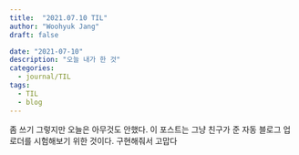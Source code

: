 ```yaml
---
title:  "2021.07.10 TIL"
author: "Woohyuk Jang"
draft: false

date: "2021-07-10"
description: "오늘 내가 한 것"
categories:
  - journal/TIL
tags:
  - TIL
  - blog
---
```

좀 쓰기 그렇지만 오늘은 아무것도 안했다.
이 포스트는 그냥 친구가 준 자동 블로그 업로더를 시험해보기 위한 것이다. 구현해줘서 고맙다
